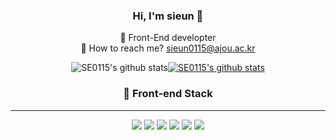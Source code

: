 <!--
**SE0115/SE0115** is a ✨ _special_ ✨ repository because its `README.md` (this file) appears on your GitHub profile.

Here are some ideas to get you started:

- 🔭 I’m currently working on ...
- 🌱 I’m currently learning ...
- 👯 I’m looking to collaborate on ...
- 🤔 I’m looking for help with ...
- 💬 Ask me about ...
- 📫 How to reach me: ...
- 😄 Pronouns: ...
- ⚡ Fun fact: ...
-->

<div align=center>
  
  ### Hi, I'm sieun 👋
  🌱 Front-End developter<br/>
  📧 How to reach me? sieun0115@ajou.ac.kr
  <br/>
  
  ![SE0115's github stats](https://github-readme-stats.vercel.app/api?username=SE0115&theme=graywhite&show_icons=true)[![SE0115's github stats](https://github-readme-stats.vercel.app/api/top-langs/?username=SE0115&show_icons=true&title_color=004386&icon_color=004386&layout=compact)](https://github.com/SE0115)<br/>
<!--   [![Solved.ac 프로필](http://mazassumnida.wtf/api/v2/generate_badge?boj=sieun0115)](https://solved.ac/sieun0115) -->

  ### 🎪 Front-end Stack
  <hr />
  <img src="https://img.shields.io/badge/HTML-E34F26?style=for-the-badge&logo=HTML5&logoColor=white"/>&nbsp;<img src="https://img.shields.io/badge/CSS-1572B6?style=for-the-badge&logo=CSS3&logoColor=white"/>&nbsp;<img src="https://img.shields.io/badge/SCSS-CC6699?style=for-the-badge&logo=sass&logoColor=white"/>&nbsp;<img src="https://img.shields.io/badge/JavaScript-F7DF1E?style=for-the-badge&logo=JavaScript&logoColor=white"/>&nbsp;<img src="https://img.shields.io/badge/React-61DAFB?style=for-the-badge&logo=REACT&logoColor=white"/>&nbsp;<img src="https://img.shields.io/badge/Vue-4FC08D?style=for-the-badge&logo=Vue.js&logoColor=white"/>
  
  </div>
